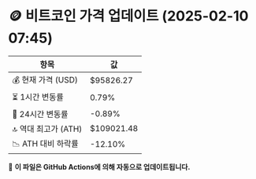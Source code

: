 # 🪙 비트코인 가격 업데이트 (2025-02-10 07:45)

| 항목                | 값 |
|--------------------|----------------|
| 💰 현재 가격 (USD) | $95826.27 |
| ⏳ 1시간 변동률    | 0.79% |
| 📆 24시간 변동률   | -0.89% |
| 🔝 역대 최고가 (ATH) | $109021.48 |
| 📉 ATH 대비 하락률 | -12.10% |

🔄 **이 파일은 GitHub Actions에 의해 자동으로 업데이트됩니다.**
